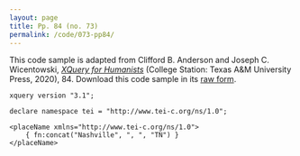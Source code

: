 ```yaml
---
layout: page
title: Pp. 84 (no. 73)
permalink: /code/073-pp84/
---
```


This code sample is adapted from Clifford B. Anderson and Joseph C. Wicentowski, 
[_XQuery for Humanists_](/) (College Station: Texas A&M University Press, 2020), 84. 
Download this code sample in its [raw form](/code/073-pp84/073-pp84.xq).

```xquery
xquery version "3.1";

declare namespace tei = "http://www.tei-c.org/ns/1.0";

<placeName xmlns="http://www.tei-c.org/ns/1.0">
    { fn:concat("Nashville", ", ", "TN") }
</placeName>
```  
